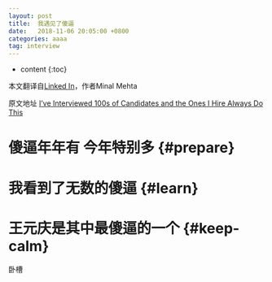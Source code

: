 ```yaml
---
layout: post
title:  我遇见了傻逼
date:   2018-11-06 20:05:00 +0800
categories: aaaa
tag: interview
---
```


* content
{:toc}


本文翻译自[Linked In](https://www.linkedin.com/)，作者Minal Mehta

原文地址 [I’ve Interviewed 100s of Candidates and the Ones I Hire Always Do This](http://www.linkedin.com/pulse/20141002164029-1473578-how-to-win-an-interview-before-it-starts?midToken=AQH6jyhMOpWb0g&trk=eml-b2_content_ecosystem_digest-recommended_articles-74-null&fromEmail=fromEmail&ut=3Sa86TzhqLj6s1)


傻逼年年有 今年特别多			{#prepare}
====================================

我看到了无数的傻逼			{#learn}
====================================

王元庆是其中最傻逼的一个			{#keep-calm}
====================================

卧槽 